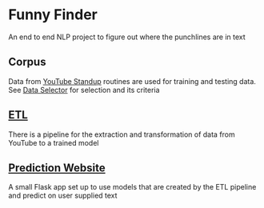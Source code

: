 # Funny Finder

An end to end NLP project to figure out where the punchlines are in text

## Corpus

Data from [YouTube Standup](https://www.youtube.com/hashtag/standup) routines are used for training and testing data. See [Data Selector](./Data%20Selector/) for selection and its criteria

## [ETL](./ETL/)

There is a pipeline for the extraction and transformation of data from YouTube to a trained model

## [Prediction Website](./Webpage/)

A small Flask app set up to use models that are created by the ETL pipeline and predict on user supplied text

